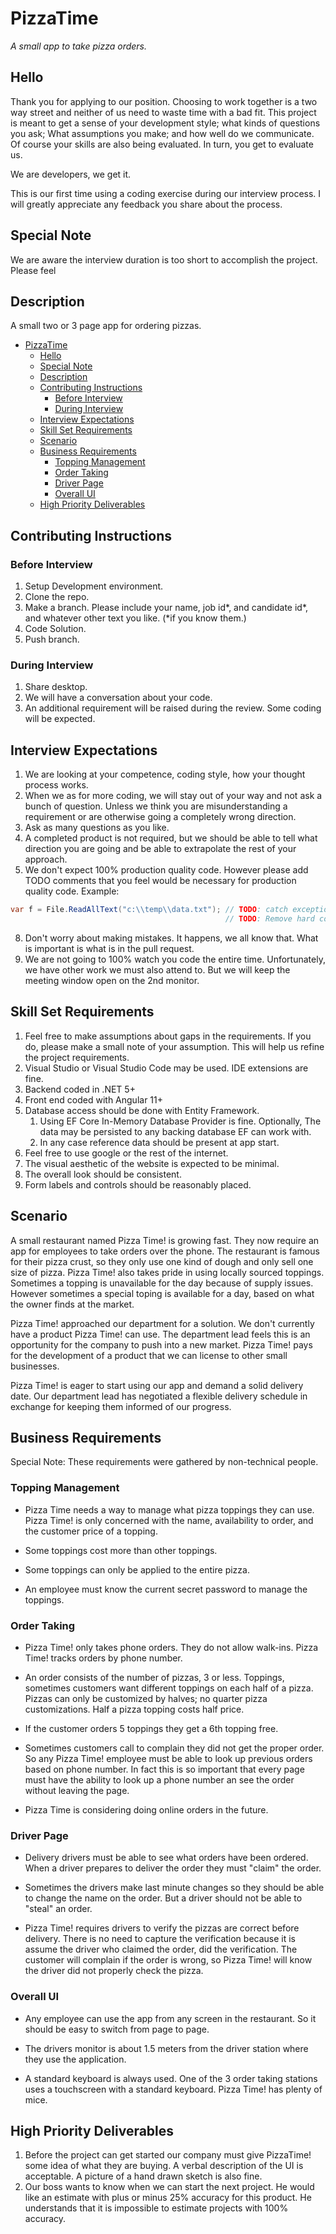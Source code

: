 # PizzaTime
_A small app to take pizza orders._

## Hello
Thank you for applying to our position. Choosing to work together is a two way street and neither of us need to waste time with a bad fit. This project is meant to get a sense of your development style; what kinds of questions you ask; What assumptions you make; and how well do we communicate. Of course your skills are also being evaluated. In turn, you get to evaluate us.

We are developers, we get it.

This is our first time using a coding exercise during our interview process. I will greatly appreciate any feedback you share about the process.

## Special Note

We are aware the interview duration is too short to accomplish the project. Please feel

## Description
A small two or 3 page app for ordering pizzas.

- [PizzaTime](#pizzatime)
  - [Hello](#hello)
  - [Special Note](#special-note)
  - [Description](#description)
  - [Contributing Instructions](#contributing-instructions)
    - [Before Interview](#before-interview)
    - [During Interview](#during-interview)
  - [Interview Expectations](#interview-expectations)
  - [Skill Set Requirements](#skill-set-requirements)
  - [Scenario](#scenario)
  - [Business Requirements](#business-requirements)
    - [Topping Management](#topping-management)
    - [Order Taking](#order-taking)
    - [Driver Page](#driver-page)
    - [Overall UI](#overall-ui)
  - [High Priority Deliverables](#high-priority-deliverables)

## Contributing Instructions

### Before Interview

1. Setup Development environment.
2. Clone the repo. 
4. Make a branch. Please include your name, job id*, and candidate id*, and whatever other text you like. (*if you know them.)
5. Code Solution.
5. Push branch.

### During Interview
1. Share desktop.
2. We will have a conversation about your code.
3. An additional requirement will be raised during the review. Some coding will be expected.

## Interview Expectations

1. We are looking at your competence, coding style, how your thought process works.
2. When we as for more coding, we will stay out of your way and not ask a bunch of question. Unless we think you are misunderstanding a requirement or are otherwise going a completely wrong direction.
3. Ask as many questions as you like.
4. A completed product is not required, but we should be able to tell what direction you are going and be able to extrapolate the rest of your approach.
5. We don't expect 100% production quality code. However please add TODO comments that you feel would be necessary for production quality code. Example:
```csharp
var f = File.ReadAllText("c:\\temp\\data.txt"); // TODO: catch exceptions and return default values. 
                                                // TODO: Remove hard coded filename.
```
8. Don't worry about making mistakes. It happens, we all know that. What is important is what is in the pull request.
9. We are not going to 100% watch you code the entire time. Unfortunately, we have other work we must also attend to. But we will keep the meeting window open on the 2nd monitor.

## Skill Set Requirements

1. Feel free to make assumptions about gaps in the requirements. If you do, please make a small note of your assumption. This will help us refine the project requirements.
2. Visual Studio or Visual Studio Code may be used. IDE extensions are fine.
5. Backend coded in .NET 5+
6. Front end coded with Angular 11+
7. Database access should be done with Entity Framework.
   1. Using EF Core In-Memory Database Provider is fine. Optionally, The data may be persisted to any backing database EF can work with.
   2. In any case reference data should be present at app start.
8. Feel free to use google or the rest of the internet.
9.  The visual aesthetic of the website is expected to be minimal.
   1. The overall look should be consistent.
   2. Form labels and controls should be reasonably placed.
   
  
## Scenario

A small restaurant named Pizza Time! is growing fast. They now require an app for employees to take orders over the phone. The restaurant is famous for their pizza crust, so they only use one kind of dough and only sell one size of pizza. Pizza Time! also takes pride in using locally sourced toppings. Sometimes a topping is unavailable for the day because of supply issues. However sometimes a special toping is available for a day, based on what the owner finds at the market.

Pizza Time! approached our department for a solution. We don't currently have a product Pizza Time! can use. The department lead feels this is an opportunity for the company to push into a new market. Pizza Time! pays for the development of a product that we can license to other small businesses.

Pizza Time! is eager to start using our app and demand a solid delivery date. Our department lead has negotiated a flexible delivery schedule in exchange for keeping them informed of our progress.

## Business Requirements
Special Note: These requirements were gathered by non-technical people.

### Topping Management
* Pizza Time needs a way to manage what pizza toppings they can use. Pizza Time! is only concerned with the name, availability to order, and the customer price of a topping.

* Some toppings cost more than other toppings.

* Some toppings can only be applied to the entire pizza.

* An employee must know the current secret password to manage the toppings.

### Order Taking
* Pizza Time! only takes phone orders. They do not allow walk-ins. Pizza Time! tracks orders by phone number.
 
* An order consists of the number of pizzas, 3 or less. Toppings, sometimes customers want different toppings on each half of a pizza. Pizzas can only be customized by halves; no quarter pizza customizations. Half a pizza topping costs half price.

* If the customer orders 5 toppings they get a 6th topping free.

* Sometimes customers call to complain they did not get the proper order. So any Pizza Time! employee must be able to look up previous orders based on phone number. In fact this is so important that every page must have the ability to look up a phone number an see the order without leaving the page.

* Pizza Time is considering doing online orders in the future.

### Driver Page
* Delivery drivers must be able to see what orders have been ordered. When a driver prepares to deliver the order they must "claim" the order.

* Sometimes the drivers make last minute changes so they should be able to change the name on the order. But a driver should not be able to "steal" an order. 

* Pizza Time! requires drivers to verify the pizzas are correct before delivery. There is no need to capture the verification because it is assume the driver who claimed the order, did the verification. The customer will complain if the order is wrong, so Pizza Time! will know the driver did not properly check the pizza.

### Overall UI
* Any employee can use the app from any screen in the restaurant. So it should be easy to switch from page to page.

* The drivers monitor is about 1.5 meters from the driver station where they use the application.

* A standard keyboard is always used. One of the 3 order taking stations uses a touchscreen with a standard keyboard. Pizza Time! has plenty of mice.

## High Priority Deliverables
1. Before the project can get started our company must give PizzaTime! some idea of what they are buying. A verbal description of the UI is acceptable. A picture of a hand drawn sketch is also fine.
2. Our boss wants to know when we can start the next project. He would like an estimate with plus or minus 25% accuracy for this product. He understands that it is impossible to estimate projects with 100% accuracy.




